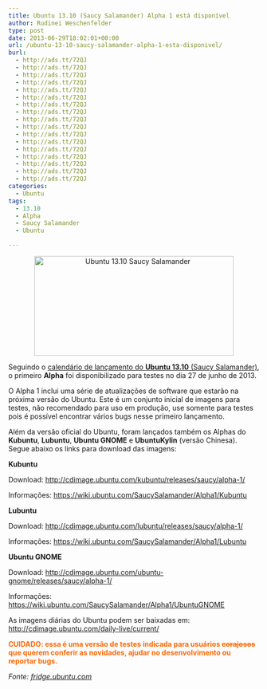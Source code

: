 ```yaml
---
title: Ubuntu 13.10 (Saucy Salamander) Alpha 1 está disponível
author: Rudinei Weschenfelder
type: post
date: 2013-06-29T18:02:01+00:00
url: /ubuntu-13-10-saucy-salamander-alpha-1-esta-disponivel/
burl:
  - http://ads.tt/72QJ
  - http://ads.tt/72QJ
  - http://ads.tt/72QJ
  - http://ads.tt/72QJ
  - http://ads.tt/72QJ
  - http://ads.tt/72QJ
  - http://ads.tt/72QJ
  - http://ads.tt/72QJ
  - http://ads.tt/72QJ
  - http://ads.tt/72QJ
  - http://ads.tt/72QJ
  - http://ads.tt/72QJ
  - http://ads.tt/72QJ
  - http://ads.tt/72QJ
  - http://ads.tt/72QJ
  - http://ads.tt/72QJ
  - http://ads.tt/72QJ
categories:
  - Ubuntu
tags:
  - 13.10
  - Alpha
  - Saucy Salamander
  - Ubuntu

---
```

<p style="text-align: center;">
  <a href="http://www.ubuntero.com.br/wp-content/uploads/2013/06/ubuntu-1310-saucy-salamander.png" rel="lightbox"><img class=" wp-image-5674 aligncenter" alt="Ubuntu 13.10 Saucy Salamander" src="http://www.ubuntero.com.br/wp-content/uploads/2013/06/ubuntu-1310-saucy-salamander.png" width="400" height="200" /></a>
</p>

Seguindo o [calendário de lançamento do **Ubuntu 13.10** (Saucy Salamander)][1], o primeiro **Alpha** foi disponibilizado para testes no dia 27 de junho de 2013.

O Alpha 1 inclui uma série de atualizações de software que estarão na próxima versão do Ubuntu. Este é um conjunto inicial de imagens para testes, não recomendado para uso em produção, use somente para testes pois é possível encontrar vários bugs nesse primeiro lançamento.

Além da versão oficial do Ubuntu, foram lançados também os Alphas do **Kubuntu**, **Lubuntu**, **Ubuntu GNOME** e **UbuntuKylin** (versão Chinesa). Segue abaixo os links para download das imagens:

**Kubuntu**
  
Download: <a href="http://cdimage.ubuntu.com/kubuntu/releases/saucy/alpha-1/" target="_blank" rel="nofollow">http://cdimage.ubuntu.com/kubuntu/releases/saucy/alpha-1/</a>
  
Informações: <a href="https://wiki.ubuntu.com/SaucySalamander/Alpha1/Kubuntu" target="_blank" rel="nofollow">https://wiki.ubuntu.com/SaucySalamander/Alpha1/Kubuntu</a>

**Lubuntu**
  
Download: <a href="http://cdimage.ubuntu.com/lubuntu/releases/saucy/alpha-1/" target="_blank" rel="nofollow">http://cdimage.ubuntu.com/lubuntu/releases/saucy/alpha-1/</a>
  
Informações: <a href="https://wiki.ubuntu.com/SaucySalamander/Alpha1/Lubuntu" target="_blank" rel="nofollow">https://wiki.ubuntu.com/SaucySalamander/Alpha1/Lubuntu</a>

**Ubuntu GNOME**
  
Download: <a href="http://cdimage.ubuntu.com/ubuntu-gnome/releases/saucy/alpha-1/" target="_blank" rel="nofollow">http://cdimage.ubuntu.com/ubuntu-gnome/releases/saucy/alpha-1/</a>
  
Informações: <a href="https://wiki.ubuntu.com/SaucySalamander/Alpha1/UbuntuGNOME" target="_blank" rel="nofollow">https://wiki.ubuntu.com/SaucySalamander/Alpha1/UbuntuGNOME</a>

As imagens diárias do Ubuntu podem ser baixadas em: <a title="Link para download das imagens diárias do Ubuntu" href="http://cdimage.ubuntu.com/daily-live/current/" target="_blank" rel="nofollow">http://cdimage.ubuntu.com/daily-live/current/</a>

<span style="color: #ff6600;"><strong>CUIDADO: essa é uma versão de testes indicada para usuários <del>corajosos</del> que querem conferir as novidades, ajudar no desenvolvimento ou reportar bugs.</strong></span>

_Fonte: <a href="http://fridge.ubuntu.com/2013/06/27/13-10-saucy-salamander-alpha-1-released/" target="_blank" rel="nofollow">fridge.ubuntu.com</a>_

 [1]: http://www.ubuntero.com.br/2013/05/calendario-de-lancamento-do-ubuntu-13-10/ "Calendário de lançamento do Ubuntu 13.10"